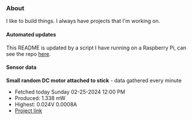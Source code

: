### About
I like to build things. I always have projects that I'm working on.

#### Automated updates
This README is updated by a script I have running on a Raspberry Pi, can see the repo [here](https://github.com/jdc-cunningham/raspi-git-repo-updater).

#### Sensor data


**Small random DC motor attached to stick** - data gathered every minute
- Fetched today Sunday 02-25-2024 12:00 PM
- Produced: 1.338 mW
- Highest: 0.024V 0.0008A
- [Project link](https://github.com/jdc-cunningham/turbine-raspi)